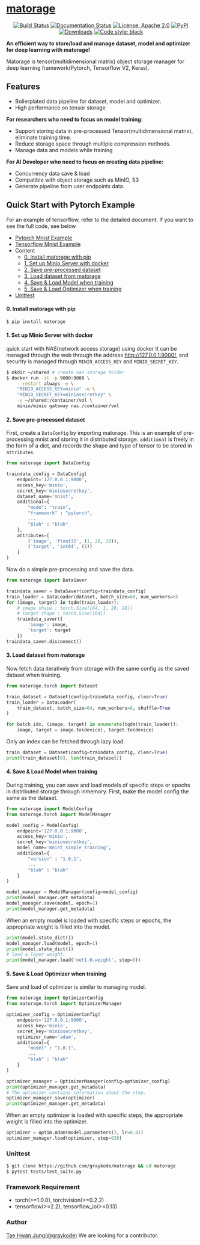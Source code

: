 # [matorage](https://matorage.readthedocs.io/en/latest)

<p align="center">
<a href="https://travis-ci.com/github/graykode/matorage"><img alt="Build Status" src="https://travis-ci.com/graykode/matorage.svg?branch=master"></a>
<a href="https://matorage.readthedocs.io/en/latest/?badge=latest"><img alt="Documentation Status" src="https://readthedocs.org/projects/matorage/badge/?version=latest"></a>
<a href="https://github.com/graykode/matorage/blob/master/LICENSE"><img alt="License: Apache 2.0" src="https://img.shields.io/badge/License-Apache%202.0-blue.svg"></a>
<a href="https://pypi.org/project/matorage/"><img alt="PyPI" src="https://img.shields.io/pypi/v/matorage"></a>
<a href="https://pepy.tech/project/matorage"><img alt="Downloads" src="https://static.pepy.tech/badge/matorage"></a>
<a href="https://github.com/psf/black"><img alt="Code style: black" src="https://img.shields.io/badge/code%20style-black-000000.svg"></a>
</p>

**An efficient way to store/load and manage dataset, model and optimizer for deep learning with matorage!**

Matorage is tensor(multidimensional matrix) object storage manager for deep learning framework(Pytorch, Tensorflow V2, Keras).

## Features

- Boilerplated data pipeline for dataset, model and optimizer.
- High performance on tensor storage

**For researchers who need to focus on model training**:

- Support storing data in pre-processed Tensor(multidimensional matrix), eliminate training time.
- Reduce storage space through multiple compression methods.
- Manage data and models while training

**For AI Developer who need to focus on creating data pipeline:**

- Concurrency data save & load
- Compatible with object storage such as MinIO, S3
- Generate pipeline from user endpoints data.

## Quick Start with Pytorch Example

For an example of tensorflow, refer to the detailed document.
If you want to see the full code, see below

- [Pytorch Mnist Example](https://github.com/graykode/matorage/tree/0.1.0/examples/pytorch)
- [Tensorflow Mnist Example](https://github.com/graykode/matorage/tree/0.1.0/examples/tensorflow)
- Content
    - [0. Install matorage with pip](https://github.com/graykode/matorage#0-install-matorage-with-pip)
    - [1. Set up Minio Server with docker](https://github.com/graykode/matorage#1-set-up-minio-server-with-docker)
    - [2. Save pre-processed dataset](https://github.com/graykode/matorage#2-save-pre-processed-dataset)
    - [3. Load dataset from matorage](https://github.com/graykode/matorage#3-load-dataset-from-matorage)
    - [4. Save & Load Model when training](https://github.com/graykode/matorage#4-save--load-model-when-training)
    - [5. Save & Load Optimizer when training](https://github.com/graykode/matorage#5-save--load-optimizer-when-training)
- [Unittest](https://github.com/graykode/matorage#unittest)

#### 0. Install matorage with pip

```bash
$ pip install matorage
```


#### 1. Set up Minio Server with docker

quick start with NAS(network access storage) using docker
It can be managed through the web through the address http://127.0.0.1:9000/, and security is managed through ``MINIO_ACCESS_KEY`` and ``MINIO_SECRET_KEY``.

```bash
$ mkdir ~/shared # create nas storage folder
$ docker run -it -p 9000:9000 \
    --restart always -e \
    "MINIO_ACCESS_KEY=minio" -e \
    "MINIO_SECRET_KEY=miniosecretkey" \
    -v ~/shared:/container/vol \
    minio/minio gateway nas /container/vol
```


#### 2. Save pre-processed dataset

First, create a ``DataConfig`` by importing matorage.
This is an example of pre-processing mnist and storing it in distributed storage.
``additional`` is freely in the form of a dict, and records the shape and type of tensor to be stored in ``attributes``.

```python
from matorage import DataConfig

traindata_config = DataConfig(
    endpoint='127.0.0.1:9000',
    access_key='minio',
    secret_key='miniosecretkey',
    dataset_name='mnist',
    additional={
        "mode": "train",
        "framework" : "pytorch",
        ...
        "blah" : "blah"
    },
    attributes=[
        ('image', 'float32', (1, 28, 28)),
        ('target', 'int64', (1))
    ]
)
```

Now do a simple pre-processing and save the data.

```python
from matorage import DataSaver

traindata_saver = DataSaver(config=traindata_config)
train_loader = DataLoader(dataset, batch_size=60, num_workers=8)
for (image, target) in tqdm(train_loader):
    # image shape : torch.Size([64, 1, 28, 28])
    # target shape : torch.Size([64])
    traindata_saver({
        'image': image,
        'target': target
    })
traindata_saver.disconnect()
```


#### 3. Load dataset from matorage

Now fetch data iteratively from storage with the same config as the saved dataset when training.

```python
from matorage.torch import Dataset

train_dataset = Dataset(config=traindata_config, clear=True)
train_loader = DataLoader(
    train_dataset, batch_size=64, num_workers=8, shuffle=True
)

for batch_idx, (image, target) in enumerate(tqdm(train_loader)):
    image, target = image.to(device), target.to(device)
```

Only an index can be fetched through lazy load.

```python
train_dataset = Dataset(config=traindata_config, clear=True)
print(train_dataset[0], len(train_dataset))
```


#### 4. Save & Load Model when training

During training, you can save and load models of specific steps or epochs in distributed storage through inmemory.
First, make the model config the same as the dataset.

```python
from matorage import ModelConfig
from matorage.torch import ModelManager

model_config = ModelConfig(
    endpoint='127.0.0.1:9000',
    access_key='minio',
    secret_key='miniosecretkey',
    model_name='mnist_simple_training',
    additional={
        "version" : "1.0.1",
        ...
        "blah" : "blah"
    }
)

model_manager = ModelManager(config=model_config)
print(model_manager.get_metadata)
model_manager.save(model, epoch=1)
print(model_manager.get_metadata)
```

When an empty model is loaded with specific steps or epochs, the appropriate weight is filled into the model.

```python
print(model.state_dict())
model_manager.load(model, epoch=1)
print(model.state_dict())
# load a layer weight.
print(model_manager.load('net1.0.weight', step=0))
```


#### 5. Save & Load Optimizer when training

Save and load of optimizer is similar to managing model.

```python
from matorage import OptimizerConfig
from matorage.torch import OptimizerManager

optimizer_config = OptimizerConfig(
    endpoint='127.0.0.1:9000',
    access_key='minio',
    secret_key='miniosecretkey',
    optimizer_name='adam',
    additional={
        "model" : "1.0.1",
        ...
        "blah" : "blah"
    }
)

optimizer_manager = OptimizerManager(config=optimizer_config)
print(optimizer_manager.get_metadata)
# The optimizer contains information about the step.
optimizer_manager.save(optimizer)
print(optimizer_manager.get_metadata)
```

When an empty optimizer is loaded with specific steps, the appropriate weight is filled into the optimizer.

```python
optimizer = optim.Adam(model.parameters(), lr=0.01)
optimizer_manager.load(optimizer, step=938)
```


### Unittest
```bash
$ git clone https://github.com/graykode/matorage && cd matorage
$ pytest tests/test_suite.py
```


### Framework Requirement

- torch(>=1.0.0), torchvision(>=0.2.2)
- tensorflow(>=2.2), tensorflow_io(>=0.13)

### Author

[Tae Hwan Jung(@graykode)](https://github.com/graykode/matorage>)
We are looking for a contributor.
